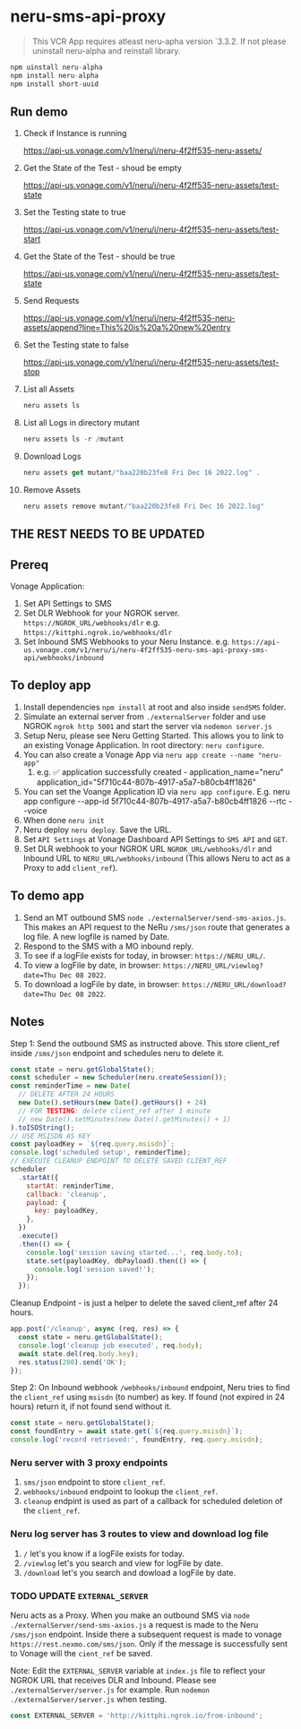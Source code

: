 # neru-sms-api-proxy

> This VCR App requires atleast neru-apha version `3.3.2. If not please uninstall neru-alpha and reinstall library.

```js
npm uinstall neru-alpha
npm install neru-alpha
npm install short-uuid

```

## Run demo

1. Check if Instance is running

   https://api-us.vonage.com/v1/neru/i/neru-4f2ff535-neru-assets/

2. Get the State of the Test - shoud be empty

   https://api-us.vonage.com/v1/neru/i/neru-4f2ff535-neru-assets/test-state

3. Set the Testing state to true

   https://api-us.vonage.com/v1/neru/i/neru-4f2ff535-neru-assets/test-start

4. Get the State of the Test - should be true

   https://api-us.vonage.com/v1/neru/i/neru-4f2ff535-neru-assets/test-state

5. Send Requests

   https://api-us.vonage.com/v1/neru/i/neru-4f2ff535-neru-assets/append?line=This%20is%20a%20new%20entry

6. Set the Testing state to false

   https://api-us.vonage.com/v1/neru/i/neru-4f2ff535-neru-assets/test-stop

7. List all Assets

   ```js
   neru assets ls
   ```

8. List all Logs in directory mutant

   ```js
   neru assets ls -r /mutant
   ```

9. Download Logs

   ```js
   neru assets get mutant/"baa220b23fe8 Fri Dec 16 2022.log" .
   ```

10. Remove Assets

    ```js
    neru assets remove mutant/"baa220b23fe8 Fri Dec 16 2022.log"
    ```

## THE REST NEEDS TO BE UPDATED

## Prereq

Vonage Application:

1. Set API Settings to SMS
2. Set DLR Webhook for your NGROK server. `https://NGROK_URL/webhooks/dlr` e.g. `https://kittphi.ngrok.io/webhooks/dlr`
3. Set Inbound SMS Webhooks to your Neru Instance. e.g. `https://api-us.vonage.com/v1/neru/i/neru-4f2ff535-neru-sms-api-proxy-sms-api/webhooks/inbound`

## To deploy app

1. Install dependencies `npm install` at root and also inside `sendSMS` folder.
2. Simulate an external server from `./externalServer` folder and use NGROK `ngrok http 5001` and start the server via `nodemon server.js`
3. Setup Neru, please see Neru Getting Started. This allows you to link to an existing Vonage Application. In root directory: `neru configure`.
4. You can also create a Vonage App via `neru app create --name "neru-app"`
   1. e.g. ✅ application successfully created - application_name="neru" application_id="5f710c44-807b-4917-a5a7-b80cb4ff1826"
5. You can set the Voange Application ID via `neru app configure`.
   E.g. neru app configure --app-id 5f710c44-807b-4917-a5a7-b80cb4ff1826 --rtc --voice
6. When done `neru init`
7. Neru deploy `neru deploy`. Save the URL.
8. Set `API Settings` at Vonage Dashboard API Settings to `SMS API` and `GET`.
9. Set DLR webhook to your NGROK URL `NGROK_URL/webhooks/dlr` and Inbound URL to `NERU_URL/webhooks/inbound` (This allows Neru to act as a Proxy to add `client_ref`).

## To demo app

1. Send an MT outbound SMS `node ./externalServer/send-sms-axios.js`. This makes an API request to the NeRu `/sms/json` route that generates a log file. A new logfile is named by Date.
2. Respond to the SMS with a MO inbound reply.
3. To see if a logFile exists for today, in browser: `https://NERU_URL/`.
4. To view a logFile by date, in browser: `https://NERU_URL/viewlog?date=Thu Dec 08 2022`.
5. To download a logFile by date, in browser: `https://NERU_URL/download?date=Thu Dec 08 2022`.

## Notes

Step 1: Send the outbound SMS as instructed above. This store client_ref inside `/sms/json` endpoint and schedules neru to delete it.

```js
const state = neru.getGlobalState();
const scheduler = new Scheduler(neru.createSession());
const reminderTime = new Date(
  // DELETE AFTER 24 HOURS
  new Date().setHours(new Date().getHours() + 24)
  // FOR TESTING: delete client_ref after 1 minute
  // new Date().setMinutes(new Date().getMinutes() + 1)
).toISOString();
// USE MSISDN AS KEY
const payloadKey = `${req.query.msisdn}`;
console.log('scheduled setup', reminderTime);
// EXECUTE CLEANUP ENDPOINT TO DELETE SAVED CLIENT_REF
scheduler
  .startAt({
    startAt: reminderTime,
    callback: 'cleanup',
    payload: {
      key: payloadKey,
    },
  })
  .execute()
  .then(() => {
    console.log('session saving started...', req.body.to);
    state.set(payloadKey, dbPayload).then(() => {
      console.log('session saved!');
    });
  });
```

Cleanup Endpoint - is just a helper to delete the saved client_ref after 24 hours.

```js
app.post('/cleanup', async (req, res) => {
  const state = neru.getGlobalState();
  console.log('cleanup job executed', req.body);
  await state.del(req.body.key);
  res.status(200).send('OK');
});
```

Step 2: On Inbound webhook `/webhooks/inbound` endpoint, Neru tries to find the `client_ref` using `msisdn` (to number) as key.
If found (not expired in 24 hours) return it, if not found send without it.

```js
const state = neru.getGlobalState();
const foundEntry = await state.get(`${req.query.msisdn}`);
console.log('record retrieved:', foundEntry, req.query.msisdn);
```

### Neru server with 3 proxy endpoints

1. `sms/json` endpoint to store `client_ref`.
2. `webhooks/inbound` endpoint to lookup the `client_ref`.
3. `cleanup` endpint is used as part of a callback for scheduled deletion of the `client_ref`.

### Neru log server has 3 routes to view and download log file

1. `/` let's you know if a logFile exists for today.
2. `/viewlog` let's you search and view for logFile by date.
3. `/download` let's you search and dowload a logFile by date.

### TODO UPDATE `EXTERNAL_SERVER`

Neru acts as a Proxy. When you make an outbound SMS via `node ./externalServer/send-sms-axios.js` a request is
made to the Neru `/sms/json` endpoint. Inside there a subsequent request is made to
vonage `https://rest.nexmo.com/sms/json`. Only if the message is successfully sent to Vonage will the
`cient_ref` be saved.

Note: Edit the `EXTERNAL_SERVER` variable at `index.js` file to reflect your NGROK URL that receives DLR and Inbound.
Please see `./externalServer/server.js` for example. Run `nodemon ./externalServer/server.js` when testing.

```js
const EXTERNAL_SERVER = 'http://kittphi.ngrok.io/from-inbound';
```
